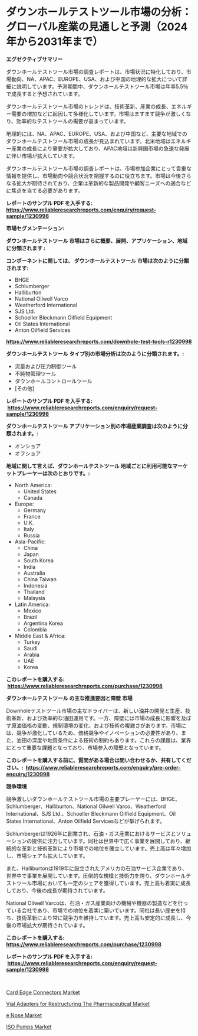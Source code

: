 <p><h1>ダウンホールテストツール市場の分析：グローバル産業の見通しと予測（2024年から2031年まで）</h1></p><p><strong>エグゼクティブサマリー</strong></p>
<p><p>ダウンホールテストツール市場の調査レポートは、市場状況に特化しており、市場動向、NA、APAC、EUROPE、USA、および中国の地理的な拡大について詳細に説明しています。予測期間中、ダウンホールテストツール市場は年率5.5％で成長すると予想されています。</p><p>ダウンホールテストツール市場のトレンドは、技術革新、産業の成長、エネルギー需要の増加などに起因して多様化しています。市場はますます競争が激しくなり、効率的なテストツールの需要が高まっています。</p><p>地理的には、NA、APAC、EUROPE、USA、および中国など、主要な地域でのダウンホールテストツール市場の成長が見込まれています。北米地域はエネルギー産業の成長により需要が拡大しており、APAC地域は新興国市場の急速な発展に伴い市場が拡大しています。</p><p>ダウンホールテストツール市場の調査レポートは、市場参加企業にとって貴重な情報を提供し、市場動向や競合状況を把握するのに役立ちます。市場は今後さらなる拡大が期待されており、企業は革新的な製品開発や顧客ニーズへの適合などに焦点を当てる必要があります。</p></p>
<p><strong>レポートのサンプル PDF を入手する: <a href="https://www.reliableresearchreports.com/enquiry/request-sample/1230998">https://www.reliableresearchreports.com/enquiry/request-sample/1230998</a></strong></p>
<p><strong>市場セグメンテーション:</strong></p>
<p><strong> ダウンホールテストツール 市場はさらに概要、展開、アプリケーション、地域に分類されます :</strong></p>
<p><strong>コンポーネントに関しては、 ダウンホールテストツール 市場は次のように分類されます: &nbsp;</strong></p>
<p><ul><li>BHGE</li><li>Schlumberger</li><li>Halliburton</li><li>National Oilwell Varco</li><li>Weatherford International</li><li>SJS Ltd.</li><li>Schoeller Bleckmann Oilfield Equipment</li><li>Oil States International</li><li>Anton Oilfield Services</li></ul></p>
<p><strong><a href="https://www.reliableresearchreports.com/downhole-test-tools-r1230998">https://www.reliableresearchreports.com/downhole-test-tools-r1230998</a></strong></p>
<p><strong> ダウンホールテストツール タイプ別の市場分析は次のように分類されます。:</strong></p>
<p><ul><li>流量および圧力制御ツール</li><li>不純物管理ツール</li><li>ダウンホールコントロールツール</li><li>[その他]</li></ul></p>
<p><strong>レポートのサンプル PDF を入手する: &nbsp;<a href="https://www.reliableresearchreports.com/enquiry/request-sample/1230998">https://www.reliableresearchreports.com/enquiry/request-sample/1230998</a></strong></p>
<p><strong> ダウンホールテストツール アプリケーション別の市場産業調査は次のように分類されます。:</strong></p>
<p><ul><li>オンショア</li><li>オフショア</li></ul></p>
<p><strong>地域に関して言えば、ダウンホールテストツール 地域ごとに利用可能なマーケットプレーヤーは次のとおりです。:</strong></p>
<p><ul>
    <li>
        North America:
        <ul>
            <li>United States</li>
            <li>Canada</li>
        </ul>
    </li>
    <li>
        Europe:
        <ul>
            <li>Germany</li>
            <li>France</li>
            <li>U.K.</li>
            <li>Italy</li>
            <li>Russia</li>
        </ul>
    </li>
    <li>
        Asia-Pacific:
        <ul>
            <li>China</li>
            <li>Japan</li>
            <li>South Korea</li>
            <li>India</li>
            <li>Australia</li>
            <li>China Taiwan</li>
            <li>Indonesia</li>
            <li>Thailand</li>
            <li>Malaysia</li>
        </ul>
    </li>
    <li>
        Latin America:
        <ul>
            <li>Mexico</li>
            <li>Brazil</li>
            <li>Argentina Korea</li>
            <li>Colombia</li>
        </ul>
    </li>
    <li>
        Middle East & Africa:
        <ul>
            <li>Turkey</li>
            <li>Saudi</li>
            <li>Arabia</li>
            <li>UAE</li>
            <li>Korea</li>
        </ul>
    </li>
    </ul></p>
<p><strong>このレポートを購入する: &nbsp;<a href="https://www.reliableresearchreports.com/purchase/1230998">https://www.reliableresearchreports.com/purchase/1230998</a></strong></p>
<p><strong>ダウンホールテストツール の主な推進要因と障壁 市場</strong></p>
<p><p>Downholeテストツール市場の主なドライバーは、新しい油井の開発と生産、技術革新、および効率的な油田運用です。一方、障壁には市場の成長に影響を及ぼす原油価格の変動、規制環境の変化、および技術の複雑さがあります。市場には、競争が激化しているため、価格競争やイノベーションの必要性があり、また、油田の深度や地質条件による技術の制約もあります。これらの課題は、業界にとって重要な課題となっており、市場参入の障壁となっています。</p></p>
<p><strong>このレポートを購入する前に、質問がある場合は問い合わせるか、共有してください。:&nbsp; <a href="https://www.reliableresearchreports.com/enquiry/pre-order-enquiry/1230998">https://www.reliableresearchreports.com/enquiry/pre-order-enquiry/1230998</a></strong></p>
<p><strong>競争環境</strong></p>
<p><p>競争激しいダウンホールテストツール市場の主要プレーヤーには、BHGE、Schlumberger、Halliburton、National Oilwell Varco、Weatherford International、SJS Ltd.、Schoeller Bleckmann Oilfield Equipment、Oil States International、Anton Oilfield Servicesなどが挙げられます。</p><p>Schlumbergerは1926年に創業され、石油・ガス産業におけるサービスとソリューションの提供に注力しています。同社は世界中で広く事業を展開しており、継続的な革新と技術革新により市場での地位を確立しています。売上高は年々増加し、市場シェアも拡大しています。</p><p>また、Halliburtonは1919年に設立されたアメリカの石油サービス企業であり、世界中で事業を展開しています。圧倒的な規模と技術力を誇り、ダウンホールテストツール市場においても一定のシェアを獲得しています。売上高も着実に成長しており、今後の成長が期待されています。</p><p>National Oilwell Varcoは、石油・ガス産業向けの機械や機器の製造などを行っている会社であり、市場での地位を着実に築いています。同社は長い歴史を持ち、技術革新により常に競争力を維持しています。売上高も安定的に成長し、今後の市場拡大が期待されています。</p></p>
<p><strong>このレポートを購入する: &nbsp; <a href="https://www.reliableresearchreports.com/purchase/1230998">https://www.reliableresearchreports.com/purchase/1230998</a></strong></p>
<p><strong>レポートのサンプル PDF を入手する: &nbsp;<a href="https://www.reliableresearchreports.com/enquiry/request-sample/1230998">https://www.reliableresearchreports.com/enquiry/request-sample/1230998</a></strong><strong></strong></p>
<p>&nbsp;</p>
<p><p><a href="https://eight-handstand-8fb.notion.site/Card-Edge-Connectors-Market-Furnishes-Information-on-Market-Share-Market-Trends-and-Market-Growth-53763513b55d4a369893ea4818728b6f">Card Edge Connectors Market</a></p><p><a href="https://github.com/Sinjinluong3e0awx2m195k76/Market-Research-Report-List-2/blob/main/vial-adapters-for-restructuring-the-pharmaceutical-market.md">Vial Adapters for Restructuring The Pharmaceutical Market</a></p><p><a href="https://skillful-vermicelli-b89.notion.site/e-Nose-Market-Analysis-and-Sze-Forecasted-for-period-from-2024-to-2031-04ec4bf68dc9451090bca017885df074">e Nose Market</a></p><p><a href="https://view.publitas.com/reportprime-1/iso-pumps-market-research-report-its-history-and-forecast-2024-to-2031/">ISO Pumps Market</a></p></p>